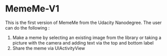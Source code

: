 # MemeMe-V1
This is the first version of MemeMe from the Udacity Nanodegree.  The user can do the following : 

1) Make a meme by selecting an existing image from the library or taking a picture with the camera and adding text via the top and bottom label
2) Share the meme via UIActivityView
